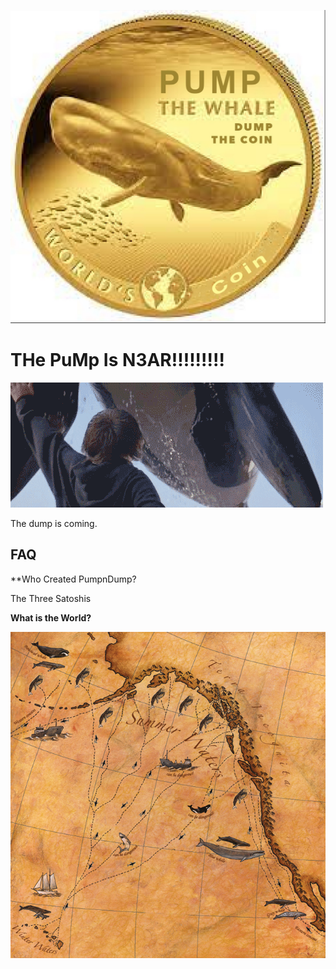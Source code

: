 ![coin logo](coin_logo.jpg)

# THe PuMp Is N3AR!!!!!!!!!

![Free willy](willy.gif)

The dump is coming.

## FAQ 

**Who Created PumpnDump?

The Three Satoshis

**What is the World?** 

![Whale Map](whale-map.jpg)
